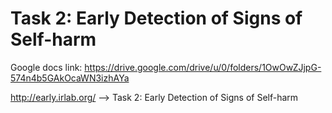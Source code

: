 # Task 2: Early Detection of Signs of Self-harm

Google docs link: https://drive.google.com/drive/u/0/folders/1OwOwZJjpG-574n4b5GAkOcaWN3izhAYa

http://early.irlab.org/ --> Task 2: Early Detection of Signs of Self-harm
